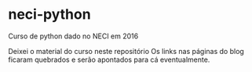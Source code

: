 # neci-python
Curso de python dado no NECI em 2016

Deixei o material do curso neste repositório 
Os links nas páginas do blog ficaram quebrados e 
serão apontados para cá eventualmente.
